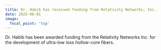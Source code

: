 ```yaml
---
title: Dr. Habib has received funding from Relativity Networks, Inc.
date: 2025-06-01
image:
  focal_point: 'top'
---
```


Dr. Habib has been awarded funding from the Relativity Networks Inc. for the development of ultra-low loss hollow-core fibers.

<!--more-->
